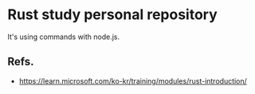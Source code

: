 # Rust study personal repository

It's using commands with node.js.

## Refs.

- <https://learn.microsoft.com/ko-kr/training/modules/rust-introduction/>